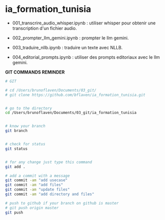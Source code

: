 # ia_formation_tunisia

- 001_transcrire_audio_whisper.ipynb : utiliser whisper pour obtenir une transcription d'un fichier audio.

- 002_prompter_llm_gemini.ipynb : prompter le llm gemini.

- 003_traduire_nllb.ipynb : traduire un texte avec NLLB.

- 004_editorial_prompts.ipynb : utiliser des prompts editoriaux avec le llm gemini.

**GIT COMMANDS REMINDER**

```bash
# GIT

# cd /Users/brunoflaven/Documents/03_git/
# git clone https://github.com/bflaven/ia_formation_tunisia.git


# go to the directory
cd /Users/brunoflaven/Documents/03_git/ia_formation_tunisia


# know your branch
git branch


# check for status
git status


# for any change just type this command
git add .

# add a commit with a message
git commit -am "add usecase"
git commit -am "add files"
git commit -am "update files"
git commit -am "add directory and files"

# push to github if your branch on github is master
# git push origin master
git push


```